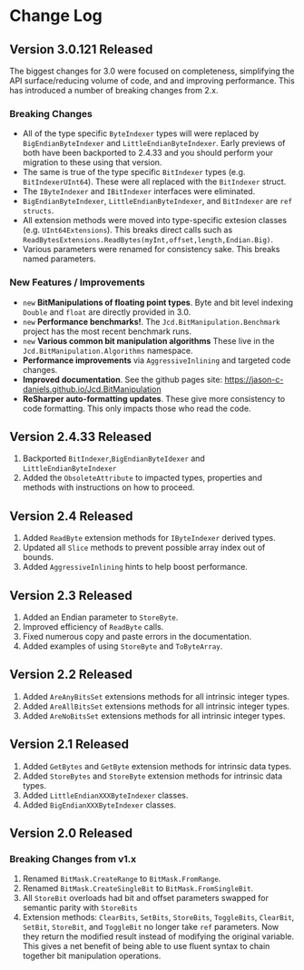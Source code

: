﻿# Change Log

## Version 3.0.121 Released

The biggest changes for 3.0 were focused on completeness, simplifying the API surface/reducing volume of code, and
and improving performance. This has introduced a number of breaking changes from 2.x.

### Breaking Changes

- All of the type specific `ByteIndexer` types will were replaced by `BigEndianByteIndexer` and `LittleEndianByteIndexer`.
  Early previews of both have been backported to 2.4.33 and you should perform your migration to these using that version.
- The same is true of the type specific `BitIndexer` types (e.g. `BitIndexerUInt64`). These were all replaced with
  the `BitIndexer` struct.
- The `IByteIndexer` and `IBitIndexer` interfaces were eliminated.
- `BigEndianByteIndexer`, `LittleEndianByteIndexer`, and `BitIndexer` are `ref structs`.
- All extension methods were moved into type-specific extesion classes (e.g. `UInt64Extensions`). This breaks
  direct calls such as `ReadBytesExtensions.ReadBytes(myInt,offset,length,Endian.Big)`.
- Various parameters were renamed for consistency sake. This breaks named parameters.

### New Features / Improvements

- `new` **BitManipulations of floating point types**. Byte and bit level indexing `Double` and `float` are directly
  provided in 3.0.
- `new` **Performance benchmarks!**. The `Jcd.BitManipulation.Benchmark` project has the most recent benchmark runs.
- `new` **Various common bit manipulation algorithms** These live in the `Jcd.BitManipulation.Algorithms` namespace.
- **Performance improvements** via `AggressiveInlining` and targeted code changes. 
- **Improved documentation**. See the github pages site: https://jason-c-daniels.github.io/Jcd.BitManipulation 
- **ReSharper auto-formatting updates**. These give more consistency to code formatting. This only impacts those who 
    read the code.

## Version 2.4.33 Released

1. Backported `BitIndexer`,`BigEndianByteIdexer` and `LittleEndianByteIndexer`
2. Added the `ObsoleteAttribute` to impacted types, properties and methods with instructions on how to proceed.

## Version 2.4 Released

1. Added `ReadByte` extension methods for `IByteIndexer` derived types.
2. Updated all `Slice` methods to prevent possible array index out of bounds.
3. Added `AggressiveInlining` hints to help boost performance.

## Version 2.3 Released

1. Added an Endian parameter to `StoreByte`.
2. Improved efficiency of `ReadByte` calls.
3. Fixed numerous copy and paste errors in the documentation.
4. Added examples of using `StoreByte` and `ToByteArray`.

## Version 2.2 Released

1. Added `AreAnyBitsSet` extensions methods for all intrinsic integer types.
2. Added `AreAllBitsSet` extensions methods for all intrinsic integer types.
3. Added `AreNoBitsSet` extensions methods for all intrinsic integer types.

## Version 2.1 Released

1. Added `GetBytes` and `GetByte` extension methods for intrinsic data types.
2. Added `StoreBytes` and `StoreByte` extension methods for intrinsic data types.
3. Added `LittleEndianXXXByteIndexer` classes.
4. Added `BigEndianXXXByteIndexer` classes.

## Version 2.0 Released

### Breaking Changes from v1.x

1. Renamed `BitMask.CreateRange` to `BitMask.FromRange`.
2. Renamed `BitMask.CreateSingleBit` to `BitMask.FromSingleBit`.
3. All `StoreBit` overloads had bit and offset parameters swapped for semantic parity with `StoreBits`
4. Extension methods: `ClearBits`, `SetBits`, `StoreBits`, `ToggleBits`, `ClearBit`, `SetBit`, `StoreBit`,
   and `ToggleBit` no longer take `ref` parameters. Now they return the modified result instead of modifying
   the original variable. This gives a net benefit of being able to use fluent syntax to chain together
   bit manipulation operations.

